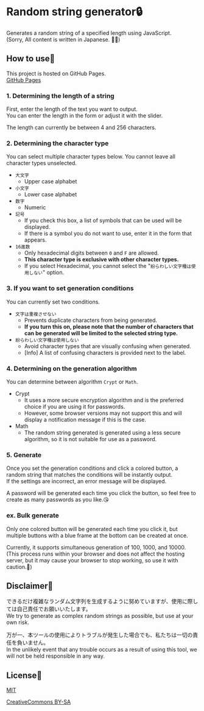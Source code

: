 # Random string generator🔒

Generates a random string of a specified length using JavaScript.<br>
(Sorry, All content is written in Japanese. 🙇‍♂️)

## How to use🤔
This project is hosted on GitHub Pages.<br>
[GitHub Pages](https://ennacx.github.io/pwdgen/)

### 1. Determining the length of a string
First, enter the length of the text you want to output.<br>
You can enter the length in the form or adjust it with the slider.

The length can currently be between 4 and 256 characters.

### 2. Determining the character type
You can select multiple character types below. You cannot leave all character types unselected.

- ```大文字```
  - Upper case alphabet
- ```小文字```
  - Lower case alphabet
- ```数字```
  - Numeric
- ```記号```
  - If you check this box, a list of symbols that can be used will be displayed.
  - If there is a symbol you do not want to use, enter it in the form that appears.
- ```16進数```
  - Only hexadecimal digits between ```0``` and ```F``` are allowed.
  - **This character type is exclusive with other character types.**
  - If you select Hexadecimal, you cannot select the "```紛らわしい文字種は使用しない```" option.

### 3. If you want to set generation conditions
You can currently set two conditions.

- ```文字は重複させない```
  - Prevents duplicate characters from being generated.
  - **If you turn this on, please note that the number of characters that can be generated will be limited to the selected string type.**
- ```紛らわしい文字種は使用しない```
  - Avoid character types that are visually confusing when generated.
  - \[Info\] A list of confusing characters is provided next to the label.

### 4. Determining on the generation algorithm
You can determine between algorithm ```Crypt``` or ```Math```.

- Crypt
  - It uses a more secure encryption algorithm and is the preferred choice if you are using it for passwords.
  - However, some browser versions may not support this and will display a notification message if this is the case.
- Math
  - The random string generated is generated using a less secure algorithm, so it is not suitable for use as a password.

### 5. Generate
Once you set the generation conditions and click a colored button, a random string that matches the conditions will be instantly output.<br>
If the settings are incorrect, an error message will be displayed.

A password will be generated each time you click the button, so feel free to create as many passwords as you like.😘

### ex. Bulk generate
Only one colored button will be generated each time you click it, but multiple buttons with a blue frame at the bottom can be created at once.

Currently, it supports simultaneous generation of 100, 1000, and 10000.<br>
(This process runs within your browser and does not affect the hosting server, but it may cause your browser to stop working, so use it with caution.🤪)

## Disclaimer🥺
できるだけ複雑なランダム文字列を生成するように努めていますが、使用に際しては自己責任でお願いいたします。<br>
We try to generate as complex random strings as possible, but use at your own risk.

万が一、本ツールの使用によりトラブルが発生した場合でも、私たちは一切の責任を負いません。<br>
In the unlikely event that any trouble occurs as a result of using this tool, we will not be held responsible in any way.

## License🧐
[MIT](https://en.wikipedia.org/wiki/MIT_License)

[CreativeCommons BY-SA](https://creativecommons.org/licenses/by-sa/4.0/)